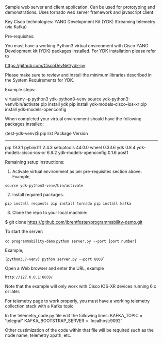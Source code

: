 Sample web server and client application.  Can be used for prototyping and demonstrations.  Uses tornado web server framework and javascript client.

Key Cisco technologies:
YANG Development Kit (YDK)
Streaming telemetry (via Kafka)

Pre-requisites:

You must have a working Python3 virtual environment with Cisco YANG Development kit (YDK) packages installed.  For YDK installation please refer to

https://github.com/CiscoDevNet/ydk-py

Please make sure to review and install the minimum libraries described in the System Requirements for YDK.

Example steps:

virtualenv -p python3 ydk-python3-venv
source ydk-python3-venv/bin/activate
pip install ydk
pip install ydk-models-cisco-ios-xr
pip install ydk-models-openconfig

When completed your virtual environment should have the following packages installed:

(test-ydk-venv)$ pip list
Package                 Version
----------------------- -----------
pip                     19.3.1
pybind11                2.4.3
setuptools              44.0.0
wheel                   0.33.6
ydk                     0.8.4
ydk-models-cisco-ios-xr 6.6.2
ydk-models-openconfig   0.1.6.post1


Remaining setup instructions:

1) Activate virtual environment as per pre-requisites section above.  Example,

`source ydk-python3-venv/bin/activate`

2) Install required packages.

`pip install requests
pip install tornado
pip install kafka`

3) Clone the repo to your local machine:

$ git clone https://github.com/jbrentfoster/programmability-demo.git

To start the server:

`cd programmability-demo`
`python server.py --port [port number]`

Example,

    (python3.7-venv) python server.py --port 8000`
    
Open a Web browser and enter the URL, example

`http://127.0.0.1:8000/`

Note that the example will only work with Cisco IOS-XR devices running 6.x or later.

For telemetry page to work properly, you must have a working telemetry collection stack with a Kafka topic.

In the telemetry_code.py file edit the following lines:
KAFKA_TOPIC = 'telegraf'
KAFKA_BOOTSTRAP_SERVER = 'localhost:9092'

Other custimization of the code within that file will be required such as the node name, telemetry xpath, etc.